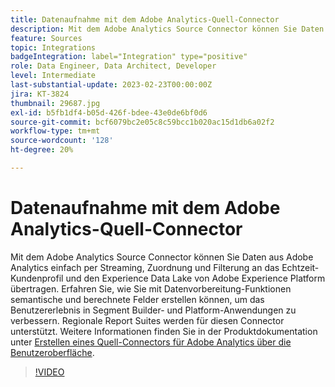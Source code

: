 ```yaml
---
title: Datenaufnahme mit dem Adobe Analytics-Quell-Connector
description: Mit dem Adobe Analytics Source Connector können Sie Daten aus Adobe Analytics einfach per Streaming, Zuordnung und Filterung an das Echtzeit-Kundenprofil und den Experience Data Lake von Adobe Experience Platform übertragen.
feature: Sources
topic: Integrations
badgeIntegration: label="Integration" type="positive"
role: Data Engineer, Data Architect, Developer
level: Intermediate
last-substantial-update: 2023-02-23T00:00:00Z
jira: KT-3824
thumbnail: 29687.jpg
exl-id: b5fb1df4-b05d-426f-bdee-43e0de6bf0d6
source-git-commit: bcf6079bc2e05c8c59bcc1b020ac15d1db6a02f2
workflow-type: tm+mt
source-wordcount: '128'
ht-degree: 20%

---
```


# Datenaufnahme mit dem Adobe Analytics-Quell-Connector

Mit dem Adobe Analytics Source Connector können Sie Daten aus Adobe Analytics einfach per Streaming, Zuordnung und Filterung an das Echtzeit-Kundenprofil und den Experience Data Lake von Adobe Experience Platform übertragen. Erfahren Sie, wie Sie mit Datenvorbereitung-Funktionen semantische und berechnete Felder erstellen können, um das Benutzererlebnis in Segment Builder- und Platform-Anwendungen zu verbessern. Regionale Report Suites werden für diesen Connector unterstützt. Weitere Informationen finden Sie in der Produktdokumentation unter [Erstellen eines Quell-Connectors für Adobe Analytics über die Benutzeroberfläche](https://experienceleague.adobe.com/docs/experience-platform/sources/ui-tutorials/create/adobe-applications/analytics.html?lang=de).

>[!VIDEO](https://video.tv.adobe.com/v/29687?quality=12&learn=on)

